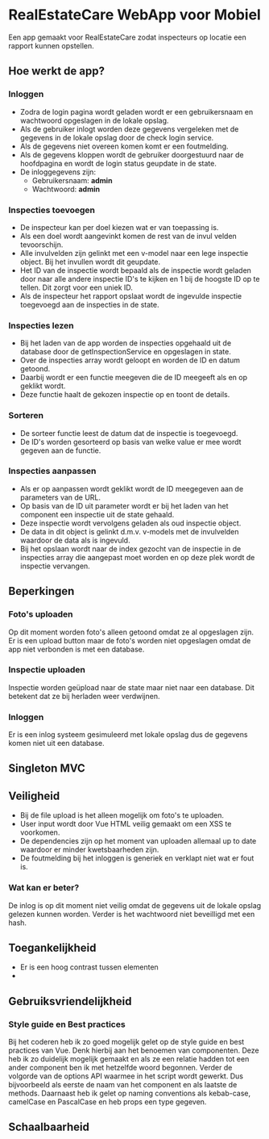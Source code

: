 # RealEstateCare WebApp voor Mobiel
Een app gemaakt voor RealEstateCare zodat inspecteurs op locatie een rapport kunnen opstellen.

## Hoe werkt de app?
### Inloggen
- Zodra de login pagina wordt geladen wordt er een gebruikersnaam en wachtwoord opgeslagen in de lokale opslag.
- Als de gebruiker inlogt worden deze gegevens vergeleken met de gegevens in de lokale opslag door de check login service. 
- Als de gegevens niet overeen komen komt er een foutmelding.
- Als de gegevens kloppen wordt de gebruiker doorgestuurd naar de hoofdpagina en wordt de login status geupdate in de state.
- De inloggegevens zijn: 
	- Gebruikersnaam: **admin**
	- Wachtwoord: **admin**

### Inspecties toevoegen
- De inspecteur kan per doel kiezen wat er van toepassing is.
- Als een doel wordt aangevinkt komen de rest van de invul velden tevoorschijn.
- Alle invulvelden zijn gelinkt met een v-model naar een lege inspectie object. Bij het invullen wordt dit geupdate.
- Het ID van de inspectie wordt bepaald als de inspectie wordt geladen door naar alle andere inspectie ID's te kijken en 1 bij de hoogste ID op te tellen. Dit zorgt voor een uniek ID.
- Als de inspecteur het rapport opslaat wordt de ingevulde inspectie toegevoegd aan de inspecties in de state.

### Inspecties lezen
- Bij het laden van de app worden de inspecties opgehaald uit de database door de getInspectionService en opgeslagen in state.
- Over de inspecties array wordt geloopt en worden de ID en datum getoond. 
- Daarbij wordt er een functie meegeven die de ID meegeeft als en op geklikt wordt.
- Deze functie haalt de gekozen inspectie op en toont de details.

### Sorteren
- De sorteer functie leest de datum dat de inspectie is toegevoegd.
- De ID's worden gesorteerd op basis van welke value er mee wordt gegeven aan de functie.

### Inspecties aanpassen
- Als er op aanpassen wordt geklikt wordt de ID meegegeven aan de parameters van de URL.
- Op basis van de ID uit parameter wordt er bij het laden van het component een inspectie uit de state gehaald.
- Deze inspectie wordt vervolgens geladen als oud inspectie object.
- De data in dit object is gelinkt d.m.v. v-models met de invulvelden waardoor de data als is ingevuld.
- Bij het opslaan wordt naar de index gezocht van de inspectie in de inspecties array die aangepast moet worden en op deze plek wordt de inspectie vervangen.

## Beperkingen
### Foto's uploaden
Op dit moment worden foto's alleen getoond omdat ze al opgeslagen zijn. Er is een upload button maar de foto's worden niet opgeslagen omdat de app niet verbonden is met een database. 

### Inspectie uploaden
Inspectie worden geüpload naar de state maar niet naar een database. Dit betekent dat ze bij herladen weer verdwijnen.

### Inloggen
Er is een inlog systeem gesimuleerd met lokale opslag dus de gegevens komen niet uit een database.

## Singleton MVC




## Veiligheid
- Bij de file upload is het alleen mogelijk om foto's te uploaden. 
- User input wordt door Vue HTML veilig gemaakt om een XSS te voorkomen. 
- De dependencies zijn op het moment van uploaden allemaal up to date waardoor er minder kwetsbaarheden zijn. 
- De foutmelding bij het inloggen is generiek en verklapt niet wat er fout is.

### Wat kan er beter?
De inlog is op dit moment niet veilig omdat de gegevens uit de lokale opslag gelezen kunnen worden. Verder is het wachtwoord niet beveilligd met een hash. 

## Toegankelijkheid
- Er is een hoog contrast tussen elementen
- 

## Gebruiksvriendelijkheid
### Style guide en Best practices
Bij het coderen heb ik zo goed mogelijk gelet op de style guide en best practices van Vue. Denk hierbij aan het benoemen van componenten. Deze heb ik zo duidelijk mogelijk gemaakt en als ze een relatie hadden tot een ander component ben ik met hetzelfde woord begonnen. 
Verder de volgorde van de options API waarmee in het script wordt gewerkt. Dus bijvoorbeeld als eerste de naam van het component en als laatste de methods. Daarnaast heb ik gelet op naming conventions als kebab-case, camelCase en PascalCase en heb props een type gegeven.


## Schaalbaarheid
